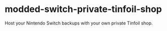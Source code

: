# modded-switch-private-tinfoil-shop
Host your Nintendo Switch backups with your own private Tinfoil shop.
